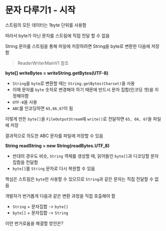 # 문자 다루기1 - 시작

스트림의 모든 데이터는 1byte 단위를 사용함

따라서 byte가 아닌 문자를 스트림에 직접 전달 할 수 없음

String 문자를 스트림을 통해 파일에 저장하려면 String을 byte로 변환한 다음에 저장함

> ReaderWriterMainV1 참조

**byte[] writeBytes = writeString.getBytes(UTF-8)**

- `String`을 `byte`로 변환할 때는 `String.getBytes(Charset)`을 사용
- 이때 문자를 `byte` 숫자로 변경해야 하기 때문에 반드시 문자 집합(인코딩 셋)을 지정해야함
- `UTF-8`을 사용
- `ABC`를 인코딩하면 `65,66,67`이 됨

이렇게 만든 `byte[]`을 `FileOutputStream`에 `write()`로 전달하면 `65, 66, 67`을 파일에 저장

결과적으로 의도한 ABC 문자를 파일에 저장할 수 있음

**String readString = new String(readBytes.UTF_8)**

- 반대의 경우도 비슷, `String` 객체를 생성할 때, 읽어들인 `byte[]`과 디코딩할 문자 집합을 전달함
- `byte[]`를 `String` 문자로 다시 복원할 수 있음

핵심은 스트림은 `byte`만 사용할 수 있으므로 `String`과 같은 문자는 직접 전달할 수 없음

개발자가 번거롭게 다음과 같은 변환 과정을 직접 호출해야 함

- `String` + 문자집합 -> `byte[]`
- `byte[]` + 문자집합 -> `String`

이런 번거로움을 해결할 방안은?





